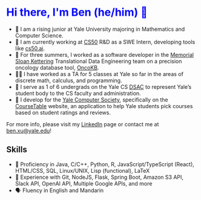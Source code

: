 # <span style="color:blue">Hi there, I'm Ben (he/him) 👋</span>
 - 🌱 I am a rising junior at Yale University majoring in Mathematics and Computer Science.
 - 🦆 I am currently working at [CS50](https://cs50.harvard.edu) R&D as a SWE Intern, developing tools like [cs50.ai](https://cs50.ai).
 - 🏥 For three summers, I worked as a software developer in the [Memorial Sloan Kettering](https://www.mskcc.org/) Translational Data Engineering team on a precision oncology database tool, [OncoKB](oncokb.org).
 - 👨‍🏫 I have worked as a TA for 5 classes at Yale so far in the areas of discrete math, calculus, and programming.
 - 💬 I serve as 1 of 6 undergrads on the Yale CS [DSAC](https://zoo.cs.yale.edu/dsac//) to represent Yale’s student body to the CS faculty and administration.
 - 📱 I develop for the [Yale Computer Society](https://www.yalecomputersociety.org/#/), specifically on the [CourseTable](https://github.com/coursetable) website, an application to help Yale students pick courses based on student ratings and reviews.

For more info, please visit my [LinkedIn](https://www.linkedin.com/in/ben-xu-6323ab258/) page or contact me at ben.xu@yale.edu!

## Skills
 - 📍 Proficiency in Java, C/C++, Python, R, JavaScript/TypeScript (React), HTML/CSS, SQL, Linux/UNIX, Lisp (functional), LaTeX
 - 🔧 Experience with Git, NodeJS, Flask, Spring Boot, Amazon S3 API, Slack API, OpenAI API, Multiple Google APIs, and more
 - 🗣 Fluency in English and Mandarin
    
<!--
**benzuzu/benzuzu** is a ✨ _special_ ✨ repository because its `README.md` (this file) appears on your GitHub profile.

Here are some ideas to get you started:

- 🔭 I’m currently working on ...
- 🌱 I’m currently learning ...
- 👯 I’m looking to collaborate on ...
- 🤔 I’m looking for help with ...
- 💬 Ask me about ...
- 📫 How to reach me: ...
- 😄 Pronouns: ...
- ⚡ Fun fact: ...
-->
